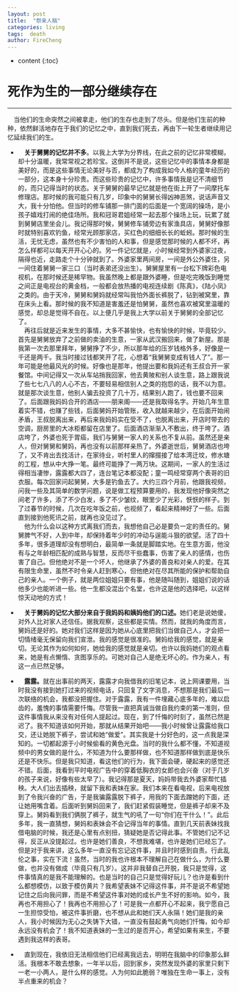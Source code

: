 ```yaml
---
layout: post
title:  "祭亲人稿"
categories: living
tags:  death   
author: FireCheng
---
```


* content
{:toc}
  
# 死作为生的一部分继续存在   
----------   
&ensp;&ensp;当他们的生命突然之间被拿走，他们的生存也走到了尽头。但是他们生前的种种，依然鲜活地存在于我们的记忆之中，直到我们死去，再由下一轮生者继续用记忆延续我们的生。   
+ <b>&ensp;&ensp;关于舅舅的记忆并不多</b>。以我上大学为分界线，在此之前的记忆非常模糊，却十分温暖，我常常视之若珍宝。这倒并不是说，这些记忆中的事情本身都是美好的，而是这些事情无论美好与否，都成为了构成我如今人格的童年经历的一部分，这本身十分珍贵。而这些珍贵的记忆中，许多事情我是记不清细节的，而只记得当时的状态。关于舅舅的最早记忆就是他在街上开了一间摩托车修理店。那时候的我可能只有几岁，印象中的舅舅长得凶神恶煞，说话声音又大，我十分怕他。但当时的修车铺那一排门面的后面是一个宽阔的操场，是小孩子嬉戏打闹的绝佳场所。我和冠哥君姐经常一起去那个操场上玩，玩累了就到舅舅店里坐会儿。我记得那时候，舅舅修车铺旁边有家渔具店，舅舅好像那时就特别喜欢钓鱼，经常光顾那家店，买红色的细细长长的蚯蚓。那时候的生活，无忧无虑，虽然也有不少害怕的人和事，但是感觉那时候的人都不坏，再怎么样都可以每天开开心心的。另一件记忆就是，小时候经常到外婆家过夜，隔得也近，走路走个十分钟就到了。外婆家里两间房，一间是外公外婆住，另一间住着舅舅一家三口（当时表弟还没出生）。舅舅屋里有一台松下牌彩色电视机，在那时候还是稀罕物。我虽然晚上都是跟外婆睡，但是吃完晚饭到睡觉之间正是电视台的黄金档，一般都会放热播的电视连续剧《陈真》，《陆小凤》之类的。由于天冷，舅舅和舅妈就经常叫我怕外面长裤脱了，钻到被窝里，靠在床头上看。那时候的我不知道是害羞还是怕舅舅，虽然也喜欢被窝里温暖的感觉，却总是觉得不自在。以上便几乎是我上大学以前关于舅舅的全部记忆了。   
&ensp;&ensp;再往后就是近来发生的事情，大多不甚愉快，也有愉快的时候，毕竟较少。首先是舅舅放弃了之前做的卖油的生意，一家从武汉搬回来，做了新屋。那是我第一次去那里拜年，舅舅挣了不少，所以那年给的压岁钱格外多，好像是一千还是两千。我当时接过钱都笑开了花，心想着“我舅舅变成有钱人了”。那一年可能是他最风光的时候。好像也是那年，他提出要和我妈还有王叔合开一家餐馆。中间记得又一次从车站捎我回家，他去黄陂和别人谈生意，路上跟我说了些七七八八的人心不古，不要轻易相信别人之类的抱怨的话，我不以为意。就是那次谈生意，他别人骗去投资了几十万，结果别人跑了，钱也要不回来了。后面跟我妈妈合开的酒店——朋来阁——还是我取得名字。开始几年生意着实不错，也赚了些钱，后面舅妈开始管账，收入就越来越少，在后面开始闹矛盾，王叔脱离出来，再后来我妈妈实在受不了，也脱离出来，开店时带去的空调，厨房里的大冰柜都留在店里了。后面酒店渐渐入不敷出，终于垮了。酒店垮了，外婆也死于胃癌，我们与舅舅一家人的关系也不复从前。虽然还是亲人，但对舅舅和舅妈，再也没有以前那样亲热了。外婆逝世后，舅舅酒店也垮了，又不肯出去找活计，在家待业，听村里人的撺掇接了给本湾迁坟，修水塘的工程，想从中大挣一笔。最终可能挣了一两万块。这期间，一家人的生活过得相当凄惨，露露都大四了，连台笔记本都没配；童一鸣经常穿两个表哥的旧衣服。每次回家问起舅舅，大多是钓鱼去了。大约三四个月前，他跟我视频，问我一些及其简单的数学问题，说是做工程预算要用的，我发现他好像突然之间老了许多，添了不少白发，多了不少皱纹，眼里少了光彩，恹恹的样子。到了过春节的时候，几次在吃年饭之前，也视频了，看起来精神好了一些。后面直到接到他死讯之前，就再也没见过了。   
&ensp;&ensp;他为什么会以这种方式离我们而去，我想他自己必是要负一定的责任的。舅舅脾气不好，人到中年，却保持着年少时的冲动与逞能斗狠的欲望。活了四十多年，很多道理却没有想明白，最简单一条就是脚踏实地。在生意方面，他没有与之年龄相匹配的成熟与智慧，反而尽干些蠢事，伤害了亲人的感情，也伤害了自己。但他绝对不是一个坏人，他继承了外婆的善良和对亲人的爱。在其有限生命里，虽然不时令亲人赶到寒心，但他绝对在尽其所能的保护和帮助自己的亲人。一个例子，就是两位姐姐只要有事，他是随叫随到，姐姐们说的话他多少也能听进一些。他一生都没混出个名堂，也许这是他的选择吧，以这样惊天动地的方式！  
+ <b>&ensp;&ensp;关于舅妈的记忆大部分来自于我妈妈和姨妈他们的口述。</b>她们老是说她傻，对外人比对家人还信任。据我观察，这些都是实情。然而，就我的角度而言，舅妈还是好的。她对我们这样是因为她从心底里把我们当做自己人，才会把一切情绪毫无保留向我们宣泄。我的感觉是很准的。舅妈给我的感觉，就是亲切。无论其作为如何如何，她给我的感觉就是亲切。也许以我妈她们的观点看来，她是有点懒惰、贪图享乐的。可她对自己人是绝无坏心的。作为亲人，有这一点已然足够。  

+ <b>&ensp;&ensp;露露。</b>就在出事前的两天，露露才向我借我的旧笔记本，说上网课要用，当时我没有接到她打过来的视频电话，只回复了文字消息，不想那是我们最后一次联络的机会，我都没把握住。对于露露，我有一件埋藏心底多年的，难以启齿的，羞愧的事情需要忏悔。尽管我一直把真诚当做自我约束的第一准则，但这件事情我从来没有对任何人提起过。现在，到了忏悔的时刻了，虽然已然是迟了。我不知道该如何开始，那就从结果开始吧——我小时候曾让露露给我口交，还让她脱下裤子，尝试和她“做爱”。其实我是十分好色的，这一点我是深知的。一切都起源于小时候偷看的黄色光盘。当时的我什么都不懂，不知道视频中的男女做的是什么，不知道为什么要那样做，也不知道那样做到底是快乐还是不快乐。但是我只知道，看这他们的行为，我下面会硬，硬起来的感觉还不错。后面，我看到平时电视广告中的穿着低胸衣的女郎也会兴奋（对于几岁的孩子来说，好像有些太早了）。我记得那是夏天，妈妈带我去外婆家帮忙插秧。大人们出去插秧，就留下我和表妹在家。我们本来在看电视，后来电视放到了令我兴奋的广告，于是我骗露露脱下裤子，用我的下面去蹭她的下面，还让她用嘴含着。后面听到舅妈回来了，我们赶紧假装睡觉，但是裤子却来不及穿上。舅妈看到我们俩脱了裤子，就生气的吼了一句“你们在干什么！”。此后多年，我一直猜想，舅妈和表妹会不会记得当年的事情。直到几天前表妹找我借电脑的时候，我还是心里有点别扭，猜疑她是否记得此事。不管她们记不记得，反正从没提起过。也许是她们善良，不想我难堪，也许是她们已经忘了。但是对于我来讲，这么多年一直没有忘记这件事，并且时时感到自责。行此乱伦之事，实在下流！虽然，当时的我也许根本不理解自己在做什么，为什么要做，也并没有做成（毕竟只有几岁）。这并非我替自己开脱，我只是觉得，这件事情真的是我不能理解的。也是当时的自己只是觉得好玩儿？也许是看到什么都想模仿，以致于模仿黄片？我希望表妹不记得这件事，并不是说不希望她记住之后向我问罪，而是不希望这件事对她的成长产生不好的影响。如今，我再也不用担心了！我再也不用担心了！可是我一点都开心不起来，我宁愿自己一生担惊受怕，被这件事折磨，也不想从此和她们天人永隔！她们是我的亲人，我小时候因为无心之失铸下大错，一直没有鼓起勇气向她们忏悔，如今却永远没有机会了！我不知道表妹的一生过的是否开心，希望如果有来生，不要遇到我这样的表哥。   

+ &ensp;&ensp;直到现在，我依旧无法相信他们已经离我远去，明明在我脑中的印象那么鲜活。我根本不敢去想象，一年半以后，回到家乡，突然发现外婆的家里只剩下一老一小两人，是什么样的感觉。人为何如此脆弱？唯独在生命一事上，没有半点重来的机会？
